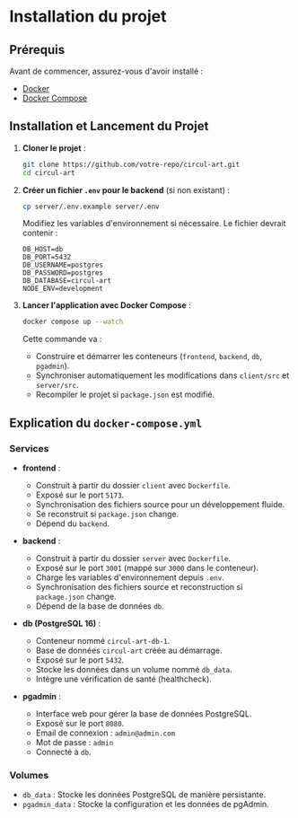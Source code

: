 # Installation du projet

## Prérequis
Avant de commencer, assurez-vous d'avoir installé :

- [Docker](https://www.docker.com/get-started)
- [Docker Compose](https://docs.docker.com/compose/install/)

## Installation et Lancement du Projet

1. **Cloner le projet** :
   ```sh
   git clone https://github.com/votre-repo/circul-art.git
   cd circul-art
   ```

2. **Créer un fichier `.env` pour le backend** (si non existant) :
   ```sh
   cp server/.env.example server/.env
   ```
   Modifiez les variables d'environnement si nécessaire. Le fichier devrait contenir :
   ```
   DB_HOST=db
   DB_PORT=5432
   DB_USERNAME=postgres
   DB_PASSWORD=postgres
   DB_DATABASE=circul-art
   NODE_ENV=development
   ```

3. **Lancer l'application avec Docker Compose** :
   ```sh
   docker compose up --watch
   ```
   Cette commande va :
   - Construire et démarrer les conteneurs (`frontend`, `backend`, `db`, `pgadmin`).
   - Synchroniser automatiquement les modifications dans `client/src` et `server/src`.
   - Recompiler le projet si `package.json` est modifié.

## Explication du `docker-compose.yml`

### Services

- **frontend** :
  - Construit à partir du dossier `client` avec `Dockerfile`.
  - Exposé sur le port `5173`.
  - Synchronisation des fichiers source pour un développement fluide.
  - Se reconstruit si `package.json` change.
  - Dépend du `backend`.

- **backend** :
  - Construit à partir du dossier `server` avec `Dockerfile`.
  - Exposé sur le port `3001` (mappé sur `3000` dans le conteneur).
  - Charge les variables d'environnement depuis `.env`.
  - Synchronisation des fichiers source et reconstruction si `package.json` change.
  - Dépend de la base de données `db`.

- **db (PostgreSQL 16)** :
  - Conteneur nommé `circul-art-db-1`.
  - Base de données `circul-art` créée au démarrage.
  - Exposé sur le port `5432`.
  - Stocke les données dans un volume nommé `db_data`.
  - Intègre une vérification de santé (healthcheck).

- **pgadmin** :
  - Interface web pour gérer la base de données PostgreSQL.
  - Exposé sur le port `8080`.
  - Email de connexion : `admin@admin.com`
  - Mot de passe : `admin`
  - Connecté à `db`.

### Volumes
- `db_data` : Stocke les données PostgreSQL de manière persistante.
- `pgadmin_data` : Stocke la configuration et les données de pgAdmin.